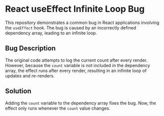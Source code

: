# React useEffect Infinite Loop Bug
This repository demonstrates a common bug in React applications involving the `useEffect` hook.  The bug is caused by an incorrectly defined dependency array, leading to an infinite loop.

## Bug Description
The original code attempts to log the current count after every render. However, because the `count` variable is not included in the dependency array, the effect runs after every render, resulting in an infinite loop of updates and re-renders.

## Solution
Adding the `count` variable to the dependency array fixes the bug.  Now, the effect only runs whenever the `count` value changes.
